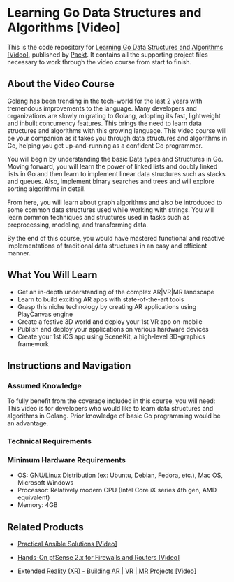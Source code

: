 # Learning Go Data Structures and Algorithms [Video]
This is the code repository for [Learning Go Data Structures and Algorithms [Video]](https://www.packtpub.com/application-development/learning-go-data-structures-and-algorithms-video?utm_source=github&utm_medium=repository&utm_campaign=9781788392563), published by [Packt](https://www.packtpub.com/?utm_source=github). It contains all the supporting project files necessary to work through the video course from start to finish.
## About the Video Course
Golang has been trending in the tech-world for the last 2 years with tremendous improvements to the language. Many developers and organizations are slowly migrating to Golang, adopting its fast, lightweight and inbuilt concurrency features. This brings the need to learn data structures and algorithms with this growing language. This video course will be your companion as it takes you through data structures and algorithms in Go, helping you get up-and-running as a confident Go programmer. 

You will begin by understanding the basic Data types and Structures in Go. Moving forward, you will learn the power of linked lists and doubly linked lists in Go and then learn to implement linear data structures such as stacks and queues. Also, implement binary searches and trees and will explore sorting algorithms in detail. 

From here, you will learn about graph algorithms and also be introduced to some common data structures used while working with strings. You will learn common techniques and structures used in tasks such as preprocessing, modeling, and transforming data. 

By the end of this course, you would have mastered functional and reactive implementations of traditional data structures in an easy and efficient manner.

<H2>What You Will Learn</H2>
<DIV class=book-info-will-learn-text>
<UL>
<LI>Get an in-depth understanding of the complex AR|VR|MR landscape 
<LI>Learn to build exciting AR apps with state-of-the-art tools 
<LI>Grasp this niche technology by creating AR applications using PlayCanvas engine 
<LI>Create a festive 3D world and deploy your 1st VR app on-mobile 
<LI>Publish and deploy your applications on various hardware devices 
<LI>Create your 1st iOS app using SceneKit, a high-level 3D-graphics framework </LI></UL></DIV>

## Instructions and Navigation
### Assumed Knowledge
To fully benefit from the coverage included in this course, you will need:<br/>
This video is for developers who would like to learn data structures and algorithms in Golang. Prior knowledge of basic Go programming would be an advantage.	
### Technical Requirements
### Minimum Hardware Requirements
<UL>
<LI>OS: GNU/Linux Distribution (ex: Ubuntu, Debian, Fedora, etc.), Mac OS, Microsoft Windows</LI>
<LI>Processor: Relatively modern CPU (Intel Core iX series 4th gen,  AMD equivalent)</LI>
<LI>Memory: 4GB</LI></UL>

## Related Products
* [Practical Ansible Solutions [Video]](https://www.packtpub.com/networking-and-servers/practical-ansible-solutions-video?utm_source=github&utm_medium=repository&utm_campaign=9781788476904)

* [Hands-On pfSense 2.x for Firewalls and Routers [Video]](https://www.packtpub.com/networking-and-servers/hands-pfsense-2x-firewalls-and-routers-video?utm_source=github&utm_medium=repository&utm_campaign=9781789805017)

* [Extended Reality (XR) - Building AR | VR | MR Projects [Video]](https://www.packtpub.com/game-development/extended-reality-xr-building-ar-vr-mr-projects-video?utm_source=github&utm_medium=repository&utm_campaign=9781838559694)

